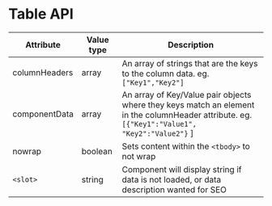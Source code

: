 # Table API

| Attribute | Value type | Description |
|----|----|----|
| columnHeaders | array | An array of strings that are the keys to the column data. eg.`["Key1","Key2"]` |
| componentData | array | An array of Key/Value pair objects where they keys match an element in the columnHeader attribute. eg. `[{"Key1":"Value1", "Key2":"Value2"}` ] |
| nowrap | boolean | Sets content within the `<tbody>` to not wrap |
| `<slot>` | string | Component will display string if data is not loaded, or data description wanted for SEO
